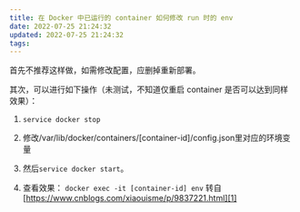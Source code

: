 ```yaml
---
title: 在 Docker 中已运行的 container 如何修改 run 时的 env
date: 2022-07-25 21:24:32
updated: 2022-07-25 21:24:32
tags:
---
```

首先不推荐这样做，如需修改配置，应删掉重新部署。

其次，可以进行如下操作（未测试，不知道仅重启 container 是否可以达到同样效果）：

1. ```service docker stop```

2. 修改/var/lib/docker/containers/[container-id]/config.json里对应的环境变量

3. 然后```service docker start```。

4. 查看效果： ```docker exec -it [container-id] env```
转自[https://www.cnblogs.com/xiaouisme/p/9837221.html][1]


  [1]: https://www.cnblogs.com/xiaouisme/p/9837221.html